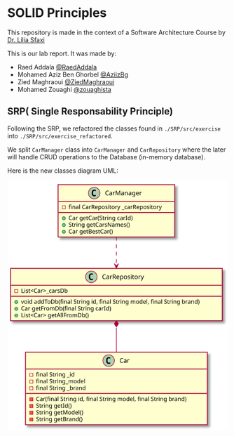 # SOLID Principles

This repository is made in the context of a Software Architecture Course by [Dr. Lilia Sfaxi](https://insatunisia.github.io/TP-ArchLog/tp1/)

This is our lab  report. It was made by:

- Raed Addala [@RaedAddala](https://www.github.com/RaedAddala)
- Mohamed Aziz Ben Ghorbel [@AziizBg](https://www.github.com/AziizBg)
- Zied Maghraoui [@ZiedMaghraoui](https://www.github.com/ZiedMaghraoui)
- Mohamed Zouaghi [@zouaghista](https://www.github.com/zouaghista)

## SRP( Single Responsability Principle)

Following the SRP, we refactored the classes found in `./SRP/src/exercise` into `./SRP/src/exercise_refactored`.

We split `CarManager` class into `CarManager` and `CarRepository` where the later will handle CRUD operations to the Database (in-memory database).

Here is the new classes diagram UML:
<!--
@startuml SRPDiagram
class CarManager {
    - final CarRepository _carRepository
    + Car getCar(String carId)
    + String getCarsNames()
    + Car getBestCar()
}
class CarRepository{
    - List<Car>_carsDb
    + void addToDb(final String id, final String model, final String brand)
    + Car getFromDb(final String carId)
    + List<Car> getAllFromDb()
}
class Car{
    - final String _id
    - final String_model
    - final String _brand
- Car(final String id, final String model, final String brand)
- String getId()
- String getModel()
- String getBrand()
}
CarRepository *-- Car
CarManager ..> CarRepository
@enduml
-->

![SRPDiagram](./SRPDiagram.svg)
